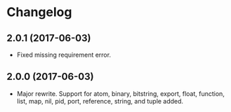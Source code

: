 # Changelog

## 2.0.1 (2017-06-03)

* Fixed missing requirement error.

## 2.0.0 (2017-06-03)

* Major rewrite.  Support for atom, binary, bitstring, export, float, function, list, map, nil, pid, port, reference, string, and tuple added.
